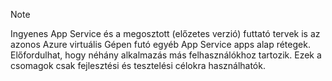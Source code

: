 > [!NOTE]
> Ingyenes App Service és a megosztott (előzetes verzió) futtató tervek is az azonos Azure virtuális Gépen futó egyéb App Service apps alap rétegek. Előfordulhat, hogy néhány alkalmazás más felhasználókhoz tartozik. Ezek a csomagok csak fejlesztési és tesztelési célokra használhatók.
>
